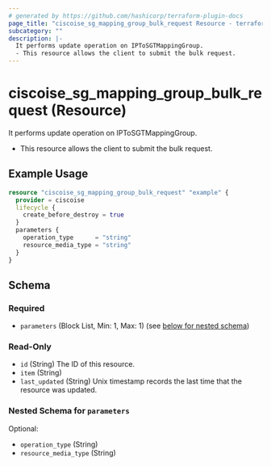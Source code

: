 ```yaml
---
# generated by https://github.com/hashicorp/terraform-plugin-docs
page_title: "ciscoise_sg_mapping_group_bulk_request Resource - terraform-provider-ciscoise"
subcategory: ""
description: |-
  It performs update operation on IPToSGTMappingGroup.
  - This resource allows the client to submit the bulk request.
---
```


# ciscoise_sg_mapping_group_bulk_request (Resource)

It performs update operation on IPToSGTMappingGroup.
- This resource allows the client to submit the bulk request.

## Example Usage

```terraform
resource "ciscoise_sg_mapping_group_bulk_request" "example" {
  provider = ciscoise
  lifecycle {
    create_before_destroy = true
  }
  parameters {
    operation_type      = "string"
    resource_media_type = "string"
  }
}
```

<!-- schema generated by tfplugindocs -->
## Schema

### Required

- `parameters` (Block List, Min: 1, Max: 1) (see [below for nested schema](#nestedblock--parameters))

### Read-Only

- `id` (String) The ID of this resource.
- `item` (String)
- `last_updated` (String) Unix timestamp records the last time that the resource was updated.

<a id="nestedblock--parameters"></a>
### Nested Schema for `parameters`

Optional:

- `operation_type` (String)
- `resource_media_type` (String)


